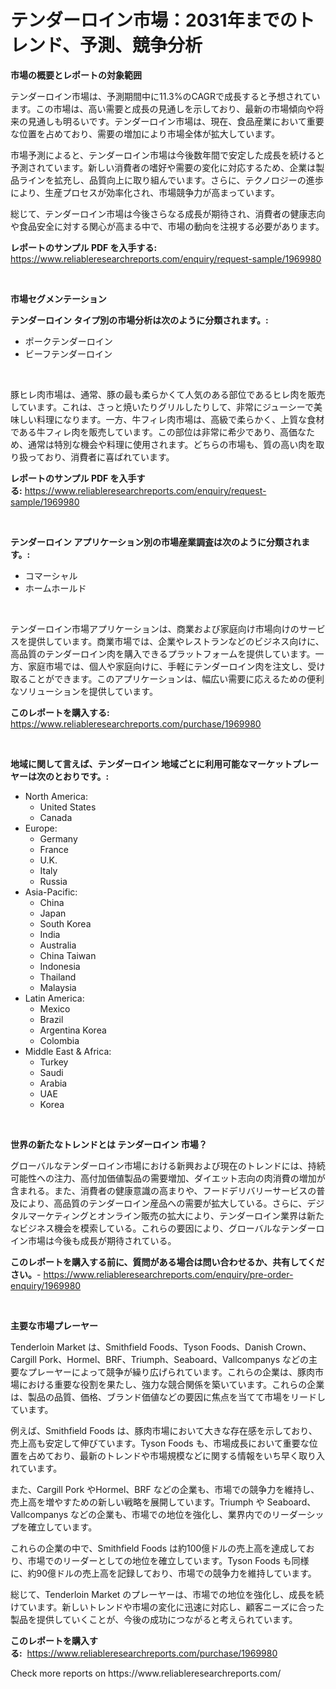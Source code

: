 <p><h1>テンダーロイン市場：2031年までのトレンド、予測、競争分析</h1></p><p><strong>市場の概要とレポートの対象範囲</strong></p>
<p><p>テンダーロイン市場は、予測期間中に11.3%のCAGRで成長すると予想されています。この市場は、高い需要と成長の見通しを示しており、最新の市場傾向や将来の見通しも明るいです。テンダーロイン市場は、現在、食品産業において重要な位置を占めており、需要の増加により市場全体が拡大しています。</p><p>市場予測によると、テンダーロイン市場は今後数年間で安定した成長を続けると予測されています。新しい消費者の嗜好や需要の変化に対応するため、企業は製品ラインを拡充し、品質向上に取り組んでいます。さらに、テクノロジーの進歩により、生産プロセスが効率化され、市場競争力が高まっています。</p><p>総じて、テンダーロイン市場は今後さらなる成長が期待され、消費者の健康志向や食品安全に対する関心が高まる中で、市場の動向を注視する必要があります。</p></p>
<p><strong>レポートのサンプル PDF を入手する:</strong> <a href="https://www.reliableresearchreports.com/enquiry/request-sample/1969980">https://www.reliableresearchreports.com/enquiry/request-sample/1969980</a></p>
<p>&nbsp;</p>
<p><strong>市場セグメンテーション</strong></p>
<p><strong>テンダーロイン タイプ別の市場分析は次のように分類されます。:</strong></p>
<p><ul><li>ポークテンダーロイン</li><li>ビーフテンダーロイン</li></ul></p>
<p>&nbsp;</p>
<p><p>豚ヒレ肉市場は、通常、豚の最も柔らかくて人気のある部位であるヒレ肉を販売しています。これは、さっと焼いたりグリルしたりして、非常にジューシーで美味しい料理になります。一方、牛フィレ肉市場は、高級で柔らかく、上質な食材である牛フィレ肉を販売しています。この部位は非常に希少であり、高価なため、通常は特別な機会や料理に使用されます。どちらの市場も、質の高い肉を取り扱っており、消費者に喜ばれています。</p></p>
<p><strong>レポートのサンプル PDF を入手する:</strong>&nbsp;<a href="https://www.reliableresearchreports.com/enquiry/request-sample/1969980">https://www.reliableresearchreports.com/enquiry/request-sample/1969980</a></p>
<p>&nbsp;</p>
<p><strong> テンダーロイン アプリケーション別の市場産業調査は次のように分類されます。:</strong></p>
<p><ul><li>コマーシャル</li><li>ホームホールド</li></ul></p>
<p>&nbsp;</p>
<p><p>テンダーロイン市場アプリケーションは、商業および家庭向け市場向けのサービスを提供しています。商業市場では、企業やレストランなどのビジネス向けに、高品質のテンダーロイン肉を購入できるプラットフォームを提供しています。一方、家庭市場では、個人や家庭向けに、手軽にテンダーロイン肉を注文し、受け取ることができます。このアプリケーションは、幅広い需要に応えるための便利なソリューションを提供しています。</p></p>
<p><strong>このレポートを購入する:</strong>&nbsp; <a href="https://www.reliableresearchreports.com/purchase/1969980">https://www.reliableresearchreports.com/purchase/1969980</a></p>
<p>&nbsp;</p>
<p><strong>地域に関して言えば、テンダーロイン 地域ごとに利用可能なマーケットプレーヤーは次のとおりです。:</strong></p>
<p><ul>
    <li>
        North America:
        <ul>
            <li>United States</li>
            <li>Canada</li>
        </ul>
    </li>
    <li>
        Europe:
        <ul>
            <li>Germany</li>
            <li>France</li>
            <li>U.K.</li>
            <li>Italy</li>
            <li>Russia</li>
        </ul>
    </li>
    <li>
        Asia-Pacific:
        <ul>
            <li>China</li>
            <li>Japan</li>
            <li>South Korea</li>
            <li>India</li>
            <li>Australia</li>
            <li>China Taiwan</li>
            <li>Indonesia</li>
            <li>Thailand</li>
            <li>Malaysia</li>
        </ul>
    </li>
    <li>
        Latin America:
        <ul>
            <li>Mexico</li>
            <li>Brazil</li>
            <li>Argentina Korea</li>
            <li>Colombia</li>
        </ul>
    </li>
    <li>
        Middle East & Africa:
        <ul>
            <li>Turkey</li>
            <li>Saudi</li>
            <li>Arabia</li>
            <li>UAE</li>
            <li>Korea</li>
        </ul>
    </li>
    </ul></p>
<p>&nbsp;</p>
<p><strong>世界の新たなトレンドとは テンダーロイン 市場？</strong></p>
<p><p>グローバルなテンダーロイン市場における新興および現在のトレンドには、持続可能性への注力、高付加価値製品の需要増加、ダイエット志向の肉消費の増加が含まれる。また、消費者の健康意識の高まりや、フードデリバリーサービスの普及により、高品質のテンダーロイン産品への需要が拡大している。さらに、デジタルマーケティングとオンライン販売の拡大により、テンダーロイン業界は新たなビジネス機会を模索している。これらの要因により、グローバルなテンダーロイン市場は今後も成長が期待されている。</p></p>
<p><strong>このレポートを購入する前に、質問がある場合は問い合わせるか、共有してください。</strong>- <a href="https://www.reliableresearchreports.com/enquiry/pre-order-enquiry/1969980">https://www.reliableresearchreports.com/enquiry/pre-order-enquiry/1969980</a></p>
<p>&nbsp;</p>
<p><strong>主要な市場プレーヤー</strong></p>
<p><p>Tenderloin Market は、Smithfield Foods、Tyson Foods、Danish Crown、Cargill Pork、Hormel、BRF、Triumph、Seaboard、Vallcompanys などの主要なプレーヤーによって競争が繰り広げられています。これらの企業は、豚肉市場における重要な役割を果たし、強力な競合関係を築いています。これらの企業は、製品の品質、価格、ブランド価値などの要因に焦点を当てて市場をリードしています。</p><p>例えば、Smithfield Foods は、豚肉市場において大きな存在感を示しており、売上高も安定して伸びています。Tyson Foods も、市場成長において重要な位置を占めており、最新のトレンドや市場規模などに関する情報をいち早く取り入れています。</p><p>また、Cargill Pork やHormel、BRF などの企業も、市場での競争力を維持し、売上高を増やすための新しい戦略を展開しています。Triumph や Seaboard、Vallcompanys などの企業も、市場での地位を強化し、業界内でのリーダーシップを確立しています。</p><p>これらの企業の中で、Smithfield Foods は約100億ドルの売上高を達成しており、市場でのリーダーとしての地位を確立しています。Tyson Foods も同様に、約90億ドルの売上高を記録しており、市場での競争力を維持しています。</p><p>総じて、Tenderloin Market のプレーヤーは、市場での地位を強化し、成長を続けています。新しいトレンドや市場の変化に迅速に対応し、顧客ニーズに合った製品を提供していくことが、今後の成功につながると考えられています。</p></p>
<p><strong>このレポートを購入する:</strong>&nbsp;&nbsp;<a href="https://www.reliableresearchreports.com/purchase/1969980">https://www.reliableresearchreports.com/purchase/1969980</a></p>
<p>Check more reports on https://www.reliableresearchreports.com/</p>